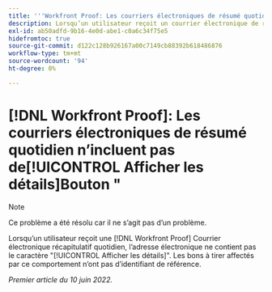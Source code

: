 ```yaml
---
title: '''Workfront Proof: Les courriers électroniques de résumé quotidien n’incluent pas de bouton Afficher les détails."'
description: Lorsqu’un utilisateur reçoit un courrier électronique de résumé quotidien des BAT, celui-ci ne contient pas le bouton "Afficher les détails". Les bons à tirer affectés par ce comportement n’ont pas d’identifiant de référence.
exl-id: ab50adfd-9b16-4e0d-abe1-c0a6c34f75e5
hidefromtoc: true
source-git-commit: d122c128b926167a00c7149cb88392b618486876
workflow-type: tm+mt
source-wordcount: '94'
ht-degree: 0%

---
```


# [!DNL Workfront Proof]: Les courriers électroniques de résumé quotidien n’incluent pas de[!UICONTROL Afficher les détails]Bouton &quot;

>[!NOTE]
>
>Ce problème a été résolu car il ne s’agit pas d’un problème.

Lorsqu’un utilisateur reçoit une [!DNL Workfront Proof] Courrier électronique récapitulatif quotidien, l’adresse électronique ne contient pas le caractère &quot;[!UICONTROL Afficher les détails]&quot;. Les bons à tirer affectés par ce comportement n’ont pas d’identifiant de référence.

_Premier article du 10 juin 2022._
